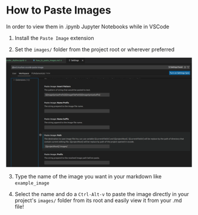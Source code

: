 # How to Paste Images

In order to view them in .ipynb Jupyter Notebooks while in VSCode

1. Install the `Paste Image` extension

2. Set the `images/` folder from the project root or wherever preferred

![](%20images/paste_image_settings.png)

3. Type the name of the image you want in your markdown like `example_image`

4. Select the name and do a `Ctrl-Alt-v` to paste the image directly in your project's `images/` folder from its root and easily view it from your .md file!